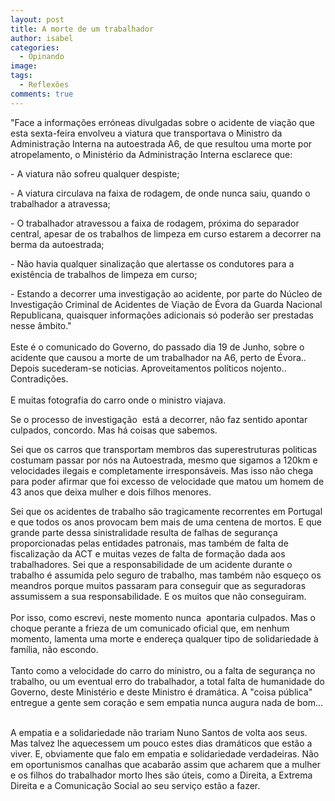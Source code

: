 ```yaml
---
layout: post
title: A morte de um trabalhador
author: isabel
categories:
  - Opinando
image:
tags:
  - Reflexões
comments: true
---
```

"Face a informa&ccedil;&otilde;es err&oacute;neas divulgadas sobre o acidente de via&ccedil;&atilde;o que esta sexta-feira envolveu a viatura que transportava o Ministro da Administra&ccedil;&atilde;o Interna na autoestrada A6, de que resultou uma morte por atropelamento, o Ministério da Administra&ccedil;&atilde;o Interna esclarece que:

\- A viatura n&atilde;o sofreu qualquer despiste;

\- A viatura circulava na faixa de rodagem, de onde nunca saiu, quando o trabalhador a atravessa;

\- O trabalhador atravessou a faixa de rodagem, pr&oacute;xima do separador central, apesar de os trabalhos de limpeza em curso estarem a decorrer na berma da autoestrada;

\- N&atilde;o havia qualquer sinaliza&ccedil;&atilde;o que alertasse os condutores para a exist&ecirc;ncia de trabalhos de limpeza em curso;

\- Estando a decorrer uma investiga&ccedil;&atilde;o ao acidente, por parte do N&uacute;cleo de Investiga&ccedil;&atilde;o Criminal de Acidentes de Via&ccedil;&atilde;o de &Eacute;vora da Guarda Nacional Republicana, quaisquer informa&ccedil;&otilde;es adicionais s&oacute; poder&atilde;o ser prestadas nesse &acirc;mbito."<br><br>Este é o comunicado do Governo, do passado dia 19 de Junho, sobre o acidente que causou a morte de um trabalhador na A6, perto de &Eacute;vora..<br>Depois sucederam-se noticias. Aproveitamentos pol&iacute;ticos nojento.. Contradi&ccedil;&otilde;es.<br><br>E muitas fotografia do carro onde o ministro viajava.

Se o processo de investiga&ccedil;&atilde;o&nbsp; est&aacute; a decorrer, n&atilde;o faz sentido apontar culpados, concordo. Mas h&aacute; coisas que sabemos.

Sei que os carros que transportam membros das superestruturas politicas costumam passar por n&oacute;s na Autoestrada, mesmo que sigamos a 120km e velocidades ilegais e completamente irrespons&aacute;veis. Mas isso n&atilde;o chega para poder afirmar que foi excesso de velocidade que matou um homem de 43 anos que deixa mulher e dois filhos menores.

Sei que os acidentes de trabalho s&atilde;o tragicamente recorrentes em Portugal e que todos os anos provocam bem mais de uma centena de mortos. E que grande parte dessa sinistralidade resulta de falhas de seguran&ccedil;a proporcionadas pelas entidades patronais, mas também de falta de fiscaliza&ccedil;&atilde;o da ACT e muitas vezes de falta de forma&ccedil;&atilde;o dada aos trabalhadores. Sei que a responsabilidade de um acidente durante o trabalho é assumida pelo seguro de trabalho, mas também n&atilde;o esque&ccedil;o os meandros porque muitos passaram para conseguir que as seguradoras assumissem a sua responsabilidade. E os muitos que n&atilde;o conseguiram.<br><br>Por isso, como escrevi, neste momento nunca&nbsp; apontaria culpados. Mas o choque perante a frieza de um comunicado oficial que, em nenhum momento, lamenta uma morte e endere&ccedil;a qualquer tipo de solidariedade &agrave; fam&iacute;lia, n&atilde;o escondo.<br><br>Tanto como a velocidade do carro do ministro, ou a falta de seguran&ccedil;a no trabalho, ou um eventual erro do trabalhador, a total falta de humanidade do Governo, deste Ministério e deste Ministro é dram&aacute;tica. A "coisa p&uacute;blica" entregue a gente sem cora&ccedil;&atilde;o e sem empatia nunca augura nada de bom...

<br>A empatia e a solidariedade n&atilde;o trariam Nuno Santos de volta aos seus. Mas talvez lhe aquecessem um pouco estes dias dram&aacute;ticos que est&atilde;o a viver. E, obviamente que falo em empatia e solidariedade verdadeiras. N&atilde;o em oportunismos canalhas que acabar&atilde;o assim que acharem que a mulher e os filhos do trabalhador morto lhes s&atilde;o &uacute;teis, como a Direita, a Extrema Direita e a Comunica&ccedil;&atilde;o Social ao seu servi&ccedil;o est&atilde;o a fazer.

&nbsp;
